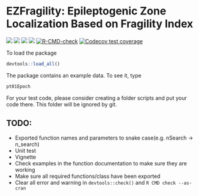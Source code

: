 <!-- README.md is generated from README.Rmd. Please edit that file -->

# EZFragility: Epileptogenic Zone Localization Based on Fragility Index

[![](https://img.shields.io/badge/devel%20version-0.99.0-blue.svg)](https://github.com/Jiefei-Wang/EZFragility)
[![](https://img.shields.io/badge/lifecycle-experimental-orange.svg)](https://lifecycle.r-lib.org/articles/stages.html#experimental)
[![](https://img.shields.io/github/languages/code-size/Jiefei-Wang/EZFragility.svg)](https://github.com/Jiefei-Wang/EZFragility)
[![](https://img.shields.io/github/last-commit/Jiefei-Wang/EZFragility.svg)](https://github.com/Jiefei-Wang/EZFragility/commits/main)
[![R-CMD-check](https://github.com/Jiefei-Wang/Fragility/actions/workflows/R-CMD-check.yaml/badge.svg)](https://github.com/Jiefei-Wang/Fragility/actions/workflows/R-CMD-check.yaml)
[![Codecov test
coverage](https://codecov.io/gh/Jiefei-Wang/Fragility/graph/badge.svg)](https://app.codecov.io/gh/Jiefei-Wang/Fragility)

To load the package

``` r
devtools::load_all()
```

The package contains an example data. To see it, type

``` r
pt01Epoch
```

For your test code, please consider creating a folder scripts and put
your code there. This folder will be ignored by git.

## TODO:

- Exported function names and parameters to snake case(e.g. nSearch -\>
  n_search)
- Unit test
- Vignette
- Check examples in the function documentation to make sure they are
  working
- Make sure all required functions/class have been exported
- Clear all error and warning in `devtools::check()` and
  `R CMD check --as-cran`
